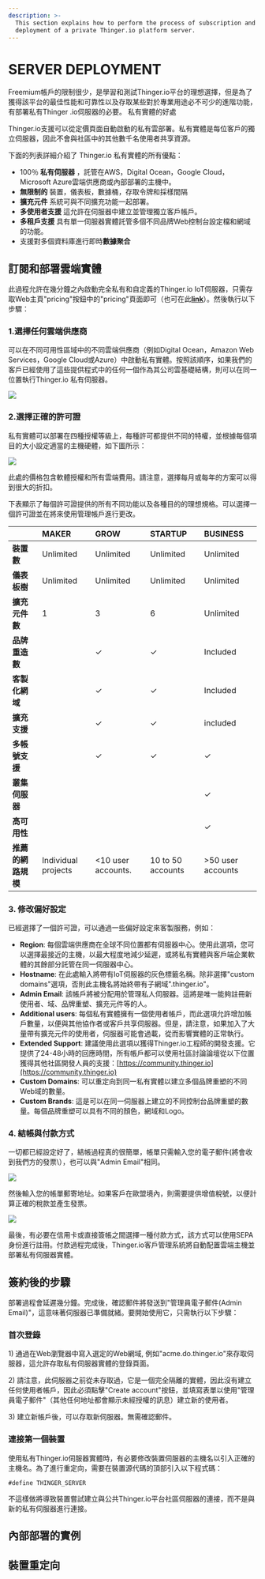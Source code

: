 ```yaml
---
description: >-
  This section explains how to perform the process of subscription and
  deployment of a private Thinger.io platform server.
---
```


# SERVER DEPLOYMENT

Freemium帳戶的限制很少，是學習和測試Thinger.io平台的理想選擇，但是為了獲得該平台的最佳性能和可靠性以及存取某些對於專業用途必不可少的進階功能，有部署私有Thinger .io伺服器的必要。 私有實體的好處

Thinger.io支援可以從定價頁面自動啟動的私有雲部署。私有實體是每位客戶的獨立伺服器，因此不會與社區中的其他數千名使用者共享資源。

下面的列表詳細介紹了 Thinger.io 私有實體的所有優點：

* 100％ **私有伺服器** ，託管在AWS，Digital Ocean，Google Cloud，Microsoft Azure雲端供應商或內部部署的主機中。
* **無限制的** 裝置，儀表板，數據桶，存取令牌和採樣間隔
* **擴充元件** 系統可與不同擴充功能一起部署。 
* **多使用者支援** 這允許在伺服器中建立並管理獨立客戶帳戶。
* **多租戶支援** 具有單一伺服器實體託管多個不同品牌Web控制台設定檔和網域的功能。
* 支援對多個資料庫進行即時**數據聚合**

## 訂閱和部署雲端實體

此過程允許在幾分鐘之內啟動完全私有和自定義的Thinger.io IoT伺服器，只需存取Web主頁"pricing"按鈕中的"pricing"頁面即可（也可在此[**link**](https://github.com/Magic-Doufu/Docs/tree/aae38a2ef91e416338856494803cd0bfbe3bea04/https：/pricing.thinger.io)）。然後執行以下步驟：

### 1.選擇任何雲端供應商

可以在不同可用性區域中的不同雲端供應商（例如Digital Ocean，Amazon Web Services，Google Cloud或Azure）中啟動私有實體。按照該順序，如果我們的客戶已經使用了這些提供程式中的任何一個作為其公司雲基礎結構，則可以在同一位置執行Thinger.io 私有伺服器。

![](.gitbook/assets/image-130.png)

### 2.選擇正確的許可證

私有實體可以部署在四種授權等級上，每種許可都提供不同的特權，並根據每個項目的大小設定適當的主機硬體，如下圖所示：

![](.gitbook/assets/image-96.png)

此處的價格包含軟體授權和所有雲端費用。請注意，選擇每月或每年的方案可以得到很大的折扣。

下表顯示了每個許可證提供的所有不同功能以及各種目的的理想規格。可以選擇一個許可證並在將來使用管理帳戶進行更改。

|  | **MAKER** | **GROW** | **STARTUP** | **BUSINESS** |
| :--- | :--- | :--- | :--- | :--- |
| **裝置數** | Unlimited | Unlimited | Unlimited | Unlimited |
| **儀表板樹** | Unlimited | Unlimited | Unlimited | Unlimited |
| **擴充元件數** | 1 | 3 | 6 | Unlimited |
| **品牌重造數** |  | ✓ | ✓ | Included |
| **客製化網域** |  | ✓ | ✓ | Included |
| **擴充支援** |  | ✓ | ✓ | included |
| **多帳號支援** |  | ✓ | ✓ | ✓ |
| **叢集伺服器** |  |  |  | ✓ |
| **高可用性** |  |  |  | ✓ |
| **推薦的網路規模** | Individual projects | &lt;10 user accounts. | 10 to 50 accounts | &gt;50 user accounts |

### 3. 修改偏好設定

已經選擇了一個許可證，可以通過一些偏好設定來客製服務，例如：

* **Region**: 每個雲端供應商在全球不同位置都有伺服器中心。使用此選項，您可以選擇最接近的主機，以最大程度地減少延遲，或將私有實體與客戶端企業軟體的其餘部分託管在同一伺服器中心。
* **Hostname**: 在此處輸入將帶有IoT伺服器的灰色標籤名稱。除非選擇"custom domains"選項，否則此主機名將始終帶有子網域".thinger.io"。
* **Admin Email**: 該帳戶將被分配用於管理私人伺服器。這將是唯一能夠註冊新使用者、域、品牌重塑、擴充元件等的人。
* **Additional users**: 每個私有實體擁有一個使用者帳戶，而此選項允許增加帳戶數量，以便與其他協作者或客戶共享伺服器。但是，請注意，如果加入了大量帶有擴充元件的使用者，伺服器可能會過載，從而影響實體的正常執行。
* **Extended Support**: 建議使用此選項以獲得Thinger.io工程師的開發支援。它提供了24-48小時的回應時間，所有帳戶都可以使用社區討論論壇從以下位置獲得其他社區開發人員的支援：[https://community.thinger.io](https://community.thinger.io)
* **Custom Domains**: 可以重定向到同一私有實體以建立多個品牌重塑的不同Web域的數量。
* **Custom Brands**: 這是可以在同一伺服器上建立的不同控制台品牌重塑的數量。每個品牌重塑可以具有不同的顏色，網域和Logo。

### 4. 結帳與付款方式

一切都已經設定好了，結帳過程真的很簡單，帳單只需輸入您的電子郵件\(將會收到我們方的發票\），也可以與"Admin Email"相同。

![](.gitbook/assets/image-177.png)

然後輸入您的帳單郵寄地址。如果客戶在歐盟境內，則需要提供增值稅號，以便計算正確的稅款並產生發票。

![](.gitbook/assets/image-89.png)

最後，有必要在信用卡或直接簽帳之間選擇一種付款方式，該方式可以使用SEPA身份進行註冊。付款過程完成後，Thinger.io客戶管理系統將自動配置雲端主機並部署私有伺服器實體。

## 簽約後的步驟

部署過程會延遲幾分鐘。完成後，確認郵件將發送到"管理員電子郵件\(Admin Email\)"，這意味著伺服器已準備就緒。要開始使用它，只需執行以下步驟：

### 首次登錄

1\) 通過在Web瀏覽器中寫入選定的Web網域, 例如​​ "acme.do.thinger.io"來存取伺服器，這允許存取私有伺服器實體的登錄頁面。

2\) 請注意，此伺服器之前從未存取過，它是一個完全隔離的實體，因此沒有建立任何使用者帳戶，因此必須點擊"Create account"按鈕，並填寫表單以使用"管理員電子郵件"（其他任何地址都會顯示未經授權的訊息）建立新的使用者。

3\) 建立新帳戶後，可以存取新伺服器。無需確認郵件。

### 連接第一個裝置

使用私有Thinger.io伺服器實體時，有必要修改裝置伺服器的主機名以引入正確的主機名。為了進行重定向，需要在裝置源代碼的頂部引入以下程式碼：

`#define THINGER_SERVER`

不這樣做將導致裝置嘗試建立與公共Thinger.io平台社區伺服器的連接，而不是與新的私有伺服器進行連接。

## 內部部署的實例

## 裝置重定向

